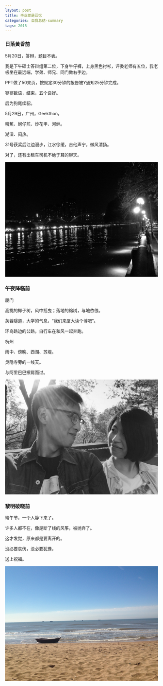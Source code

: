 ```yaml
---  
layout: post  
title: 毕业即是回忆  
categories: 自我总结-summary  
tags: 2015  
---  
```


### 日落黄昏前 

5月20日，答辩，题目不表。  

我是下午硕士答辩组第二位，下身牛仔裤，上身黑色衬衫，评委老师有五位，我老板坐在最远端，学弟、师兄、同门做右手边。  

PPT做了50来页，按规定30分钟的报告被Y通知25分钟完成。  

寥寥数语，结束，五个良好。  

后为狗尾续貂。  

5月29日，广州，Geekthon。  

粉蕉、蚵仔煎、炒花甲、河蚌。  

潮湿、闷热。  

31号获奖后江边漫步，江水徐缓，吉他声宁，微风清扬。  

对了，还有出租车司机不绝于耳的聊天。  

![某人·某夜](/assets/images/2015/6/6_1.jpg)

### 午夜降临前
厦门  

高挑的椰子树，风中摇曳；落地的榕树，与地依偎。  

芙蓉隧道，大学的气息，“我们来厦大读个博吧”。  

环岛路边的公路，自行车在和风一起奔跑。  

杭州  

雨中、傍晚、西湖、苏堤。

灵隐寺旁的一线天。

与阿里巴巴擦肩而过。  

![相对一笑](/assets/images/2015/6/6_2.jpg)

### 黎明破晓前

端午节，一个人静下来了。  

许多人都不在，像是断了线的风筝，被抛弃了。  

这才发觉，原来都是要离开的。  

没必要哀伤，没必要犹豫，  

送上祝福。

![我们都是孤单的](/assets/images/2015/6/6_3.jpg)
